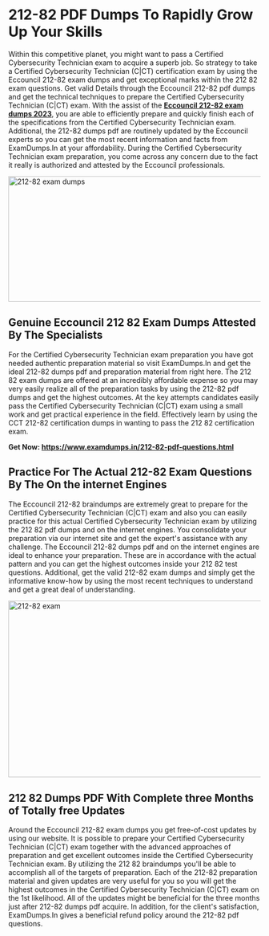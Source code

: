 <h1><strong>212-82 PDF Dumps To Rapidly Grow Up Your Skills</strong></h1>
<p>Within this competitive planet, you might want to pass a Certified Cybersecurity Technician exam to acquire a superb job. So strategy to take a Certified Cybersecurity Technician (C|CT) certification exam by using the Eccouncil 212-82 exam dumps and get exceptional marks within the 212 82 exam questions. Get valid Details through the Eccouncil 212-82 pdf dumps and get the technical techniques to prepare the Certified Cybersecurity Technician (C|CT) exam. With the assist of the <strong><a href="https://www.examdumps.in/212-82-pdf-questions.html">Eccouncil 212-82 exam dumps 2023</a></strong>, you are able to efficiently prepare and quickly finish each of the specifications from the Certified Cybersecurity Technician exam. Additional, the 212-82 dumps pdf are routinely updated by the Eccouncil experts so you can get the most recent information and facts from ExamDumps.In at your affordability. During the Certified Cybersecurity Technician exam preparation, you come across any concern due to the fact it really is authorized and attested by the Eccouncil professionals.</p>
<p><img src="https://i.ibb.co/zxJwW90/Copy-of-Online-Classes-Twitter-header-post-Made-with-Poster-My-Wall-1.png" alt="212-82 exam dumps" width="750" height="250" /></p>
<h2><strong>Genuine Eccouncil 212 82 Exam Dumps Attested By The Specialists</strong></h2>
<p>For the Certified Cybersecurity Technician exam preparation you have got needed authentic preparation material so visit ExamDumps.In and get the ideal 212-82 dumps pdf and preparation material from right here. The 212 82 exam dumps are offered at an incredibly affordable expense so you may very easily realize all of the preparation tasks by using the 212-82 pdf dumps and get the highest outcomes. At the key attempts candidates easily pass the Certified Cybersecurity Technician (C|CT) exam using a small work and get practical experience in the field. Effectively learn by using the CCT 212-82 certification dumps in wanting to pass the 212 82 certification exam.</p>
<p><strong>Get Now:&nbsp;<a href="https://www.examdumps.in/212-82-pdf-questions.html">https://www.examdumps.in/212-82-pdf-questions.html</a></strong></p>
<h2><strong>Practice For The Actual 212-82 Exam Questions By The On the internet Engines</strong></h2>
<p>The Eccouncil 212-82 braindumps are extremely great to prepare for the Certified Cybersecurity Technician (C|CT) exam and also you can easily practice for this actual Certified Cybersecurity Technician exam by utilizing the 212 82 pdf dumps and on the internet engines. You consolidate your preparation via our internet site and get the expert's assistance with any challenge. The Eccouncil 212-82 dumps pdf and on the internet engines are ideal to enhance your preparation. These are in accordance with the actual pattern and you can get the highest outcomes inside your 212 82 test questions. Additional, get the valid 212-82 exam dumps and simply get the informative know-how by using the most recent techniques to understand and get a great deal of understanding.</p>
<p><a href="https://www.examdumps.in/212-82-pdf-questions.html"><img src="https://i.ibb.co/QkNtdwY/Copy-of-Zoom-Online-Classes-Facebook-Share-Po-Made-with-Poster-My-Wall-1.jpg" alt="212-82 exam" width="670" height="352" /></a></p>
<h2><strong>212 82 Dumps PDF With Complete three Months of Totally free Updates</strong></h2>
<p>Around the Eccouncil 212-82 exam dumps you get free-of-cost updates by using our website. It is possible to prepare your Certified Cybersecurity Technician (C|CT) exam together with the advanced approaches of preparation and get excellent outcomes inside the Certified Cybersecurity Technician exam. By utilizing the 212 82 braindumps you'll be able to accomplish all of the targets of preparation. Each of the 212-82 preparation material and given updates are very useful for you so you will get the highest outcomes in the Certified Cybersecurity Technician (C|CT) exam on the 1st likelihood. All of the updates might be beneficial for the three months just after 212-82 dumps pdf acquire. In addition, for the client's satisfaction, ExamDumps.In gives a beneficial refund policy around the 212-82 pdf questions.</p>
